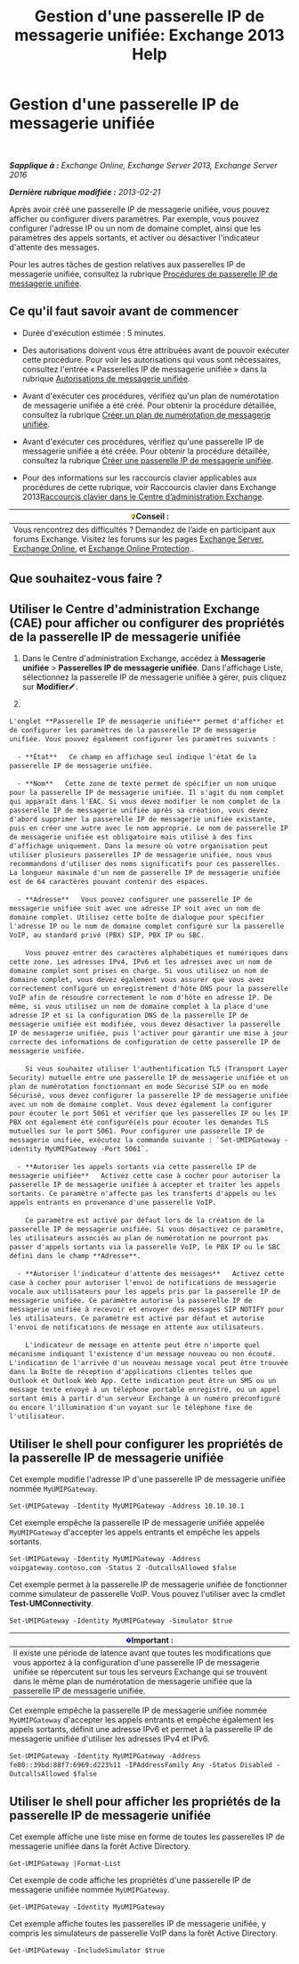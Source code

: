 ﻿---
title: "Gestion d'une passerelle IP de messagerie unifiée: Exchange 2013 Help"
TOCTitle: Gestion d'une passerelle IP de messagerie unifiée
ms:assetid: 387e540f-8c59-42d2-a423-99fcf97e00aa
ms:mtpsurl: https://technet.microsoft.com/fr-fr/library/Aa997283(v=EXCHG.150)
ms:contentKeyID: 50477925
ms.date: 04/24/2018
mtps_version: v=EXCHG.150
f1_keywords:
- Microsoft.Exchange.Management.SnapIn.Esm.Servers.UnifiedMessaging.UMIPGatewayGeneralPropertyPageControl
ms.translationtype: HT
---

# Gestion d'une passerelle IP de messagerie unifiée

 

_**Sapplique à :** Exchange Online, Exchange Server 2013, Exchange Server 2016_

_**Dernière rubrique modifiée :** 2013-02-21_

Après avoir créé une passerelle IP de messagerie unifiée, vous pouvez afficher ou configurer divers paramètres. Par exemple, vous pouvez configurer l'adresse IP ou un nom de domaine complet, ainsi que les paramètres des appels sortants, et activer ou désactiver l'indicateur d'attente des messages.

Pour les autres tâches de gestion relatives aux passerelles IP de messagerie unifiée, consultez la rubrique [Procédures de passerelle IP de messagerie unifiée](um-ip-gateway-procedures-exchange-2013-help.md).

## Ce qu'il faut savoir avant de commencer

  - Durée d'exécution estimée : 5 minutes.

  - Des autorisations doivent vous être attribuées avant de pouvoir exécuter cette procédure. Pour voir les autorisations qui vous sont nécessaires, consultez l'entrée « Passerelles IP de messagerie unifiée » dans la rubrique [Autorisations de messagerie unifiée](unified-messaging-permissions-exchange-2013-help.md).

  - Avant d'exécuter ces procédures, vérifiez qu'un plan de numérotation de messagerie unifiée a été créé. Pour obtenir la procédure détaillée, consultez la rubrique [Créer un plan de numérotation de messagerie unifiée](create-a-um-dial-plan-exchange-2013-help.md).

  - Avant d'exécuter ces procédures, vérifiez qu'une passerelle IP de messagerie unifiée a été créée. Pour obtenir la procédure détaillée, consultez la rubrique [Créer une passerelle IP de messagerie unifiée](create-a-um-ip-gateway-exchange-2013-help.md).

  - Pour des informations sur les raccourcis clavier applicables aux procédures de cette rubrique, voir Raccourcis clavier dans Exchange 2013[Raccourcis clavier dans le Centre d’administration Exchange](keyboard-shortcuts-in-the-exchange-admin-center-exchange-online-protection-help.md).

<table>
<thead>
<tr class="header">
<th><img src="images/Bb125224.tip(EXCHG.150).gif" title="Conseil" alt="Conseil" />Conseil :</th>
</tr>
</thead>
<tbody>
<tr class="odd">
<td>Vous rencontrez des difficultés ? Demandez de l’aide en participant aux forums Exchange. Visitez les forums sur les pages <a href="https://go.microsoft.com/fwlink/p/?linkid=60612">Exchange Server</a>, <a href="https://go.microsoft.com/fwlink/p/?linkid=267542">Exchange Online</a>, et <a href="https://go.microsoft.com/fwlink/p/?linkid=285351">Exchange Online Protection</a>..</td>
</tr>
</tbody>
</table>


## Que souhaitez-vous faire ?

## Utiliser le Centre d'administration Exchange (CAE) pour afficher ou configurer des propriétés de la passerelle IP de messagerie unifiée

1.  Dans le Centre d'administration Exchange, accédez à **Messagerie unifiée** \> **Passerelles IP de messagerie unifiée**. Dans l'affichage Liste, sélectionnez la passerelle IP de messagerie unifiée à gérer, puis cliquez sur **Modifier**![Icône Modifier](images/Bb124582.6f53ccb2-1f13-4c02-bea0-30690e6ea71d(EXCHG.150).gif "Icône Modifier").

2.  
    
    L'onglet **Passerelle IP de messagerie unifiée** permet d'afficher et de configurer les paramètres de la passerelle IP de messagerie unifiée. Vous pouvez également configurer les paramètres suivants :
    
      - **État**   Ce champ en affichage seul indique l'état de la passerelle IP de messagerie unifiée.
    
      - **Nom**   Cette zone de texte permet de spécifier un nom unique pour la passerelle IP de messagerie unifiée. Il s'agit du nom complet qui apparaît dans l'EAC. Si vous devez modifier le nom complet de la passerelle IP de messagerie unifiée après sa création, vous devez d'abord supprimer la passerelle IP de messagerie unifiée existante, puis en créer une autre avec le nom approprié. Le nom de passerelle IP de messagerie unifiée est obligatoire mais utilisé à des fins d'affichage uniquement. Dans la mesure où votre organisation peut utiliser plusieurs passerelles IP de messagerie unifiée, nous vous recommandons d'utiliser des noms significatifs pour ces passerelles. La longueur maximale d'un nom de passerelle IP de messagerie unifiée est de 64 caractères pouvant contenir des espaces.
    
      - **Adresse**   Vous pouvez configurer une passerelle IP de messagerie unifiée soit avec une adresse IP soit avec un nom de domaine complet. Utilisez cette boîte de dialogue pour spécifier l'adresse IP ou le nom de domaine complet configuré sur la passerelle VoIP, au standard privé (PBX) SIP, PBX IP ou SBC.
        
        Vous pouvez entrer des caractères alphabétiques et numériques dans cette zone. Les adresses IPv4, IPv6 et les adresses avec un nom de domaine complet sont prises en charge. Si vous utilisez un nom de domaine complet, vous devez également vous assurer que vous avez correctement configuré un enregistrement d'hôte DNS pour la passerelle VoIP afin de résoudre correctement le nom d'hôte en adresse IP. De même, si vous utilisez un nom de domaine complet à la place d'une adresse IP et si la configuration DNS de la passerelle IP de messagerie unifiée est modifiée, vous devez désactiver la passerelle IP de messagerie unifiée, puis l'activer pour garantir une mise à jour correcte des informations de configuration de cette passerelle IP de messagerie unifiée.
        
        Si vous souhaitez utiliser l'authentification TLS (Transport Layer Security) mutuelle entre une passerelle IP de messagerie unifiée et un plan de numérotation fonctionnant en mode Sécurisé SIP ou en mode Sécurisé, vous devez configurer la passerelle IP de messagerie unifiée avec un nom de domaine complet. Vous devez également la configurer pour écouter le port 5061 et vérifier que les passerelles IP ou les IP PBX ont également été configuré(e)s pour écouter les demandes TLS mutuelles sur le port 5061. Pour configurer une passerelle IP de messagerie unifiée, exécutez la commande suivante : `Set-UMIPGateway -identity MyUMIPGateway -Port 5061`.
    
      - **Autoriser les appels sortants via cette passerelle IP de messagerie unifiée**   Activez cette case à cocher pour autoriser la passerelle IP de messagerie unifiée à accepter et traiter les appels sortants. Ce paramètre n'affecte pas les transferts d'appels ou les appels entrants en provenance d'une passerelle VoIP.
        
        Ce paramètre est activé par défaut lors de la création de la passerelle IP de messagerie unifiée. Si vous désactivez ce paramètre, les utilisateurs associés au plan de numérotation ne pourront pas passer d'appels sortants via la passerelle VoIP, le PBX IP ou le SBC défini dans le champ **Adresse**.
    
      - **Autoriser l'indicateur d'attente des messages**   Activez cette case à cocher pour autoriser l'envoi de notifications de messagerie vocale aux utilisateurs pour les appels pris par la passerelle IP de messagerie unifiée. Ce paramètre autorise la passerelle IP de messagerie unifiée à recevoir et envoyer des messages SIP NOTIFY pour les utilisateurs. Ce paramètre est activé par défaut et autorise l'envoi de notifications de message en attente aux utilisateurs.
        
        L'indicateur de message en attente peut être n'importe quel mécanisme indiquant l'existence d'un message nouveau ou non écouté. L'indication de l'arrivée d'un nouveau message vocal peut être trouvée dans la Boîte de réception d'applications clientes telles que Outlook et Outlook Web App. Cette indication peut être un SMS ou un message texte envoyé à un téléphone portable enregistré, ou un appel sortant émis à partir d'un serveur Exchange à un numéro préconfiguré ou encore l'illumination d'un voyant sur le téléphone fixe de l'utilisateur.

## Utiliser le shell pour configurer les propriétés de la passerelle IP de messagerie unifiée

Cet exemple modifie l'adresse IP d'une passerelle IP de messagerie unifiée nommée `MyUMIPGateway`.

    Set-UMIPGateway -Identity MyUMIPGateway -Address 10.10.10.1

Cet exemple empêche la passerelle IP de messagerie unifiée appelée `MyUMIPGateway` d'accepter les appels entrants et empêche les appels sortants.

    Set-UMIPGateway -Identity MyUMIPGateway -Address voipgateway.contoso.com -Status 2 -OutcallsAllowed $false

Cet exemple permet à la passerelle IP de messagerie unifiée de fonctionner comme simulateur de passerelle VoIP. Vous pouvez l'utiliser avec la cmdlet **Test-UMConnectivity**.

    Set-UMIPGateway -Identity MyUMIPGateway -Simulator $true

<table>
<thead>
<tr class="header">
<th><img src="images/JJ159813.important(EXCHG.150).gif" title="Important" alt="Important" />Important :</th>
</tr>
</thead>
<tbody>
<tr class="odd">
<td>Il existe une période de latence avant que toutes les modifications que vous apportez à la configuration d'une passerelle IP de messagerie unifiée se répercutent sur tous les serveurs Exchange qui se trouvent dans le même plan de numérotation de messagerie unifiée que la passerelle IP de messagerie unifiée.</td>
</tr>
</tbody>
</table>


Cet exemple empêche la passerelle IP de messagerie unifiée nommée `MyUMIPGateway` d'accepter les appels entrants et empêche également les appels sortants, définit une adresse IPv6 et permet à la passerelle IP de messagerie unifiée d'utiliser les adresses IPv4 et IPv6.

    Set-UMIPGateway -Identity MyUMIPGateway -Address fe80::39bd:88f7:6969:d223%11 -IPAddressFamily Any -Status Disabled -OutcallsAllowed $false

## Utiliser le shell pour afficher les propriétés de la passerelle IP de messagerie unifiée

Cet exemple affiche une liste mise en forme de toutes les passerelles IP de messagerie unifiée dans la forêt Active Directory.

    Get-UMIPGateway |Format-List

Cet exemple de code affiche les propriétés d'une passerelle IP de messagerie unifiée nommée `MyUMIPGateway`.

    Get-UMIPGateway -Identity MyUMIPGateway

Cet exemple affiche toutes les passerelles IP de messagerie unifiée, y compris les simulateurs de passerelle VoIP dans la forêt Active Directory.

    Get-UMIPGateway -IncludeSimulator $true

